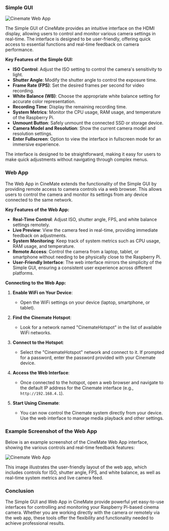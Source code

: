 ### Simple GUI

![Cinemate Web App](../images/cinemate-webb-app.png)

The Simple GUI of CineMate provides an intuitive interface on the HDMI display, allowing users to control and monitor various camera settings in real-time. The interface is designed to be user-friendly, offering quick access to essential functions and real-time feedback on camera performance.

**Key Features of the Simple GUI:**

- **ISO Control**: Adjust the ISO setting to control the camera's sensitivity to light.
- **Shutter Angle**: Modify the shutter angle to control the exposure time.
- **Frame Rate (FPS)**: Set the desired frames per second for video recording.
- **White Balance (WB)**: Choose the appropriate white balance setting for accurate color representation.
- **Recording Time**: Display the remaining recording time.
- **System Metrics**: Monitor the CPU usage, RAM usage, and temperature of the Raspberry Pi.
- **Unmount Button**: Safely unmount the connected SSD or storage device.
- **Camera Model and Resolution**: Show the current camera model and resolution settings.
- **Enter Fullscreen**: Option to view the interface in fullscreen mode for an immersive experience.

The interface is designed to be straightforward, making it easy for users to make quick adjustments without navigating through complex menus.

### Web App

The Web App in CineMate extends the functionality of the Simple GUI by providing remote access to camera controls via a web browser. This allows users to control the camera and monitor its settings from any device connected to the same network.

**Key Features of the Web App:**

- **Real-Time Control**: Adjust ISO, shutter angle, FPS, and white balance settings remotely.
- **Live Preview**: View the camera feed in real-time, providing immediate feedback on adjustments.
- **System Monitoring**: Keep track of system metrics such as CPU usage, RAM usage, and temperature.
- **Remote Access**: Control the camera from a laptop, tablet, or smartphone without needing to be physically close to the Raspberry Pi.
- **User-Friendly Interface**: The web interface mirrors the simplicity of the Simple GUI, ensuring a consistent user experience across different platforms.

**Connecting to the Web App:**

1. **Enable WiFi on Your Device**:
   - Open the WiFi settings on your device (laptop, smartphone, or tablet).

2. **Find the Cinemate Hotspot**:
   - Look for a network named "CinemateHotspot" in the list of available WiFi networks.

3. **Connect to the Hotspot**:
   - Select the "CinemateHotspot" network and connect to it. If prompted for a password, enter the password provided with your Cinemate device.

4. **Access the Web Interface**:
   - Once connected to the hotspot, open a web browser and navigate to the default IP address for the Cinemate interface (e.g., `http://192.168.4.1`).

5. **Start Using Cinemate**:
   - You can now control the Cinemate system directly from your device. Use the web interface to manage media playback and other settings.

### Example Screenshot of the Web App

Below is an example screenshot of the CineMate Web App interface, showing the various controls and real-time feedback features:

![Cinemate Web App](../images/cinemate-webb-app.png)

This image illustrates the user-friendly layout of the web app, which includes controls for ISO, shutter angle, FPS, and white balance, as well as real-time system metrics and live camera feed.

### Conclusion

The Simple GUI and Web App in CineMate provide powerful yet easy-to-use interfaces for controlling and monitoring your Raspberry Pi-based cinema camera. Whether you are working directly with the camera or remotely via the web app, these tools offer the flexibility and functionality needed to achieve professional results.